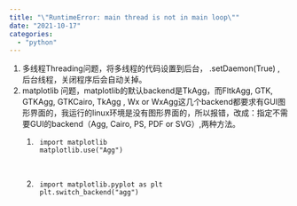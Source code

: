 ```yaml
---
title: "\"RuntimeError: main thread is not in main loop\""
date: "2021-10-17"
categories: 
  - "python"
---
```


1. 多线程Threading问题，将多线程的代码设置到后台， .setDaemon(True) , 后台线程，关闭程序后会自动关掉。
2. matplotlib 问题，matplotlib的默认backend是TkAgg，而FltkAgg, GTK, GTKAgg, GTKCairo, TkAgg , Wx or WxAgg这几个backend都要求有GUI图形界面的，我运行的linux环境是没有图形界面的，所以报错，改成：指定不需要GUI的backend（Agg, Cairo, PS, PDF or SVG）,两种方法。
    1. ```
        import matplotlib 
        matplotlib.use("Agg")
        ```
        
         
    2. ```
        import matplotlib.pyplot as plt
        plt.switch_backend("agg")
        ```

